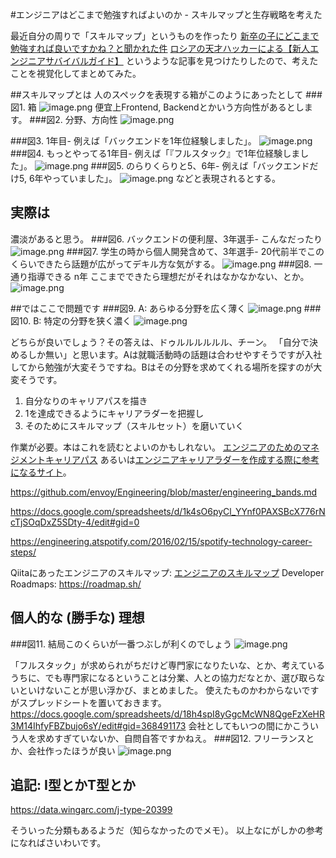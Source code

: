 #エンジニアはどこまで勉強すればよいのか - スキルマップと生存戦略を考えた

最近自分の周りで「スキルマップ」というものを作ったり
[新卒の子にどこまで勉強すれば良いですかね？と聞かれた件](https://qiita.com/daijinload/items/0ee132950087da9366df)
[ロシアの天才ハッカーによる【新人エンジニアサバイバルガイド】](https://qiita.com/jacksuzuki/items/b2fa6b44962e73a53d08)
というような記事を見つけたりしたので、考えたことを視覚化してまとめてみた。


##スキルマップとは
人のスペックを表現する箱がこのようにあったとして
###図1. 箱
![image.png](https://qiita-image-store.s3.ap-northeast-1.amazonaws.com/0/93824/55cce5c7-0e8e-1c72-ba9a-85b23a687c59.png)
便宜上Frontend, Backendとかいう方向性があるとします。
###図2. 分野、方向性
![image.png](https://qiita-image-store.s3.ap-northeast-1.amazonaws.com/0/93824/b140bc22-29c6-965c-18db-d5ae43a3156a.png)

###図3. 1年目-
例えば「バックエンドを1年位経験しました」。 
![image.png](https://qiita-image-store.s3.ap-northeast-1.amazonaws.com/0/93824/cd82f3f2-19c7-5730-2870-b76abb7dd1b7.png)
###図4. もっとやってる1年目-
例えば「『フルスタック』で1年位経験しました」。
![image.png](https://qiita-image-store.s3.ap-northeast-1.amazonaws.com/0/93824/18c4e507-5cdf-e6f9-ff0d-0c526b3d8ae2.png)
###図5. のらりくらりと5、6年-
例えば「バックエンドだけ5, 6年やっていました」。
![image.png](https://qiita-image-store.s3.ap-northeast-1.amazonaws.com/0/93824/3d86b3a3-f51b-743a-9ab0-7a433221a19d.png)
などと表現されるとする。

## 実際は
濃淡があると思う。
###図6. バックエンドの便利屋、3年選手-
こんなだったり
![image.png](https://qiita-image-store.s3.ap-northeast-1.amazonaws.com/0/93824/cb43986e-cc52-6ca0-77ac-6445a0666666.png)
###図7. 学生の時から個人開発含めて、3年選手-
20代前半でこのくらいできたら話題が広がってデキル方な気がする。
![image.png](https://qiita-image-store.s3.ap-northeast-1.amazonaws.com/0/93824/0b3692b3-1e49-eeb3-030b-bfc3927304e9.png)
###図8. 一通り指導できる n年
ここまでできたら理想だがそれはなかなかない、とか。
![image.png](https://qiita-image-store.s3.ap-northeast-1.amazonaws.com/0/93824/d75fab91-fd3f-85cd-de38-892870b627aa.png)

##ではここで問題です
###図9. A: あらゆる分野を広く薄く
 ![image.png](https://qiita-image-store.s3.ap-northeast-1.amazonaws.com/0/93824/0a43146b-f2c2-dd84-cd7b-7e06c24a0427.png) 
###図10. B: 特定の分野を狭く濃く
![image.png](https://qiita-image-store.s3.ap-northeast-1.amazonaws.com/0/93824/19d6c4b3-e49a-6942-9cbd-008884735bfe.png)

どちらが良いでしょう？その答えは、ドゥルルルルルル、チーン。
「自分で決めるしか無い」と思います。Aは就職活動時の話題は合わせやすそうですが入社してから勉強が大変そうですね。Bはその分野を求めてくれる場所を探すのが大変そうです。

1. 自分なりのキャリアパスを描き
2. 1を達成できるようにキャリアラダーを把握し
3. そのためにスキルマップ（スキルセット）を磨いていく

作業が必要。本はこれを読むとよいのかもしれない。
[エンジニアのためのマネジメントキャリアパス](https://www.oreilly.co.jp/books/9784873118482/)
あるいは[エンジニアキャリアラダーを作成する際に参考になるサイト](https://shepherdmaster.hateblo.jp/entry/2021/01/06/014815)。

https://github.com/envoy/Engineering/blob/master/engineering_bands.md

https://docs.google.com/spreadsheets/d/1k4sO6pyCl_YYnf0PAXSBcX776rNcTjSOqDxZ5SDty-4/edit#gid=0

https://engineering.atspotify.com/2016/02/15/spotify-technology-career-steps/

Qiitaにあったエンジニアのスキルマップ: [エンジニアのスキルマップ](https://qiita.com/uskiita/items/e9010f023a6db7785135)
Developer Roadmaps: https://roadmap.sh/


## 個人的な (勝手な) 理想
###図11. 結局このくらいが一番つぶしが利くのでしょう
![image.png](https://qiita-image-store.s3.ap-northeast-1.amazonaws.com/0/93824/d223f20c-5340-2c7a-53ce-6c5fc41fd6a2.png)

「フルスタック」が求められがちだけど専門家になりたいな、とか、考えているうちに、でも専門家になるということは分業、人との協力だなとか、選び取らないといけないことが思い浮かび、まとめました。
使えたものかわからないですがスプレッドシートを置いておきます。
https://docs.google.com/spreadsheets/d/18h4spI8yGgcMcWN8QgeFzXeHR3M14IhfyFBZbujo6sY/edit#gid=368491173
会社としてもいつの間にかこういう人を求めすぎていないか、自問自答ですかねえ。
###図12. フリーランスとか、会社作ったほうが良い
![image.png](https://qiita-image-store.s3.ap-northeast-1.amazonaws.com/0/93824/eae6883b-d50c-cb58-f3e4-7b5dc15407c5.png)

## 追記: I型とかT型とか

https://data.wingarc.com/j-type-20399

そういった分類もあるようだ（知らなかったのでメモ）。
以上なにがしかの参考になればさいわいです。

